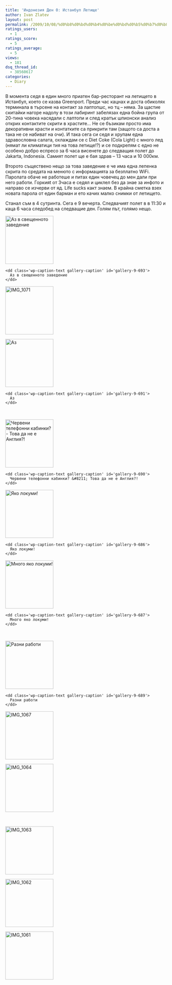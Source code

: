```yaml
---
title: 'Индонезия Ден 0: Истанбул Летище'
author: Ivan Zlatev
layout: post
permalink: /2009/10/08/%d0%b8%d0%bd%d0%b4%d0%be%d0%bd%d0%b5%d0%b7%d0%b8%d1%8f-%d0%b4%d0%b5%d0%bd-0-%d0%b8%d1%81%d1%82%d0%b0%d0%bd%d0%b1%d1%83%d0%bb-%d0%bb%d0%b5%d1%82%d0%b8%d1%89%d0%b5/
ratings_users:
  - 1
ratings_score:
  - 5
ratings_average:
  - 5
views:
  - 181
dsq_thread_id:
  - 38560617
categories:
  - Diary
---
```

В момента седя в един много приатен бар-ресторант на летището в Истанбул, което се казва Greenport. Преди час кацнах и доста обиколях терминала в търсене на контакт за лаптопшс, но тц &#8211; няма. За щастие скитайки нагоре надолу в този лабиринт забелязах една бойна група от 20-тина човека насядали с лаптопи и след кратък шпионски анализ открих контактите скрити в храстите&#8230; Не се бъзикам просто има декоративни храсти и контатките са прикрити там (защото са доста а така не се набиват на очи). И така сега си седя и хрупам една здравословна салата, охлаждам се с Diet Coke (Cola Light) с много лед (нямат ли климатици тия на това летище!?) и се подкрепям с едно не особено добро еспресо за 6 часа висенете до следващия полет до Jakarta, Indonesia. Самият полет ще е бая здрав &#8211; 13 часа и 10 000км.

Второто съществено нещо за това заведение е че има една лепенка скрита по средата на менюто с информацията за безплатно WiFi. Паролата обаче не работеше и питах един човечец до мен дали при него работи. Горкияt от 3часа e седял и циклел без да знае за инфото и направо се изчерви от яд. Life sucks какт знаем. В крайна сметка взех новата парола от един барман и ето качих малко снимки от летището.

Станал съм в 4 сутринта. Сега е 9 вечерта. Следвачият полет в в 11:30 и каца 6 часа следобед на следващие ден. Голям път, голямо нещо.

<div id='gallery-9' class='gallery galleryid-681 gallery-columns-3 gallery-size-thumbnail'>
  <dl class='gallery-item'>
    <dt class='gallery-icon landscape'>
      <a href='{{ site.url }}/wp-content/uploads/2009/10/IMG_1072.jpg'><img width="150" height="150" src="{{ site.url }}/wp-content/uploads/2009/10/IMG_1072-150x150.jpg" class="attachment-thumbnail" alt="Аз в свещенното заведение" aria-describedby="gallery-9-693" /></a>
    </dt>
    
    <dd class='wp-caption-text gallery-caption' id='gallery-9-693'>
      Аз в свещенното заведение
    </dd>
  </dl>
  
  <dl class='gallery-item'>
    <dt class='gallery-icon portrait'>
      <a href='{{ site.url }}/wp-content/uploads/2009/10/IMG_1071.jpg'><img width="150" height="150" src="{{ site.url }}/wp-content/uploads/2009/10/IMG_1071-150x150.jpg" class="attachment-thumbnail" alt="IMG_1071" /></a>
    </dt>
  </dl>
  
  <dl class='gallery-item'>
    <dt class='gallery-icon portrait'>
      <a href='{{ site.url }}/wp-content/uploads/2009/10/IMG_1070.jpg'><img width="150" height="150" src="{{ site.url }}/wp-content/uploads/2009/10/IMG_1070-150x150.jpg" class="attachment-thumbnail" alt="Аз" aria-describedby="gallery-9-691" /></a>
    </dt>
    
    <dd class='wp-caption-text gallery-caption' id='gallery-9-691'>
      Аз
    </dd>
  </dl>
  
  <br style="clear: both" />
  
  <dl class='gallery-item'>
    <dt class='gallery-icon landscape'>
      <a href='{{ site.url }}/wp-content/uploads/2009/10/IMG_1069.jpg'><img width="150" height="150" src="{{ site.url }}/wp-content/uploads/2009/10/IMG_1069-150x150.jpg" class="attachment-thumbnail" alt="Червени телефонни кабинки? - Това да не е Англия?!" aria-describedby="gallery-9-690" /></a>
    </dt>
    
    <dd class='wp-caption-text gallery-caption' id='gallery-9-690'>
      Червени телефонни кабинки? &#8211; Това да не е Англия?!
    </dd>
  </dl>
  
  <dl class='gallery-item'>
    <dt class='gallery-icon landscape'>
      <a href='{{ site.url }}/wp-content/uploads/2009/10/IMG_1065.jpg'><img width="150" height="150" src="{{ site.url }}/wp-content/uploads/2009/10/IMG_1065-150x150.jpg" class="attachment-thumbnail" alt="Яко локуми!" aria-describedby="gallery-9-686" /></a>
    </dt>
    
    <dd class='wp-caption-text gallery-caption' id='gallery-9-686'>
      Яко локуми!
    </dd>
  </dl>
  
  <dl class='gallery-item'>
    <dt class='gallery-icon landscape'>
      <a href='{{ site.url }}/wp-content/uploads/2009/10/IMG_1066.jpg'><img width="150" height="150" src="{{ site.url }}/wp-content/uploads/2009/10/IMG_1066-150x150.jpg" class="attachment-thumbnail" alt="Много яко локуми!" aria-describedby="gallery-9-687" /></a>
    </dt>
    
    <dd class='wp-caption-text gallery-caption' id='gallery-9-687'>
      Много яко локуми!
    </dd>
  </dl>
  
  <br style="clear: both" />
  
  <dl class='gallery-item'>
    <dt class='gallery-icon landscape'>
      <a href='{{ site.url }}/wp-content/uploads/2009/10/IMG_1068.jpg'><img width="150" height="150" src="{{ site.url }}/wp-content/uploads/2009/10/IMG_1068-150x150.jpg" class="attachment-thumbnail" alt="Разни работи" aria-describedby="gallery-9-689" /></a>
    </dt>
    
    <dd class='wp-caption-text gallery-caption' id='gallery-9-689'>
      Разни работи
    </dd>
  </dl>
  
  <dl class='gallery-item'>
    <dt class='gallery-icon landscape'>
      <a href='{{ site.url }}/wp-content/uploads/2009/10/IMG_1067.jpg'><img width="150" height="150" src="{{ site.url }}/wp-content/uploads/2009/10/IMG_1067-150x150.jpg" class="attachment-thumbnail" alt="IMG_1067" /></a>
    </dt>
  </dl>
  
  <dl class='gallery-item'>
    <dt class='gallery-icon landscape'>
      <a href='{{ site.url }}/wp-content/uploads/2009/10/IMG_1064.jpg'><img width="150" height="150" src="{{ site.url }}/wp-content/uploads/2009/10/IMG_1064-150x150.jpg" class="attachment-thumbnail" alt="IMG_1064" /></a>
    </dt>
  </dl>
  
  <br style="clear: both" />
  
  <dl class='gallery-item'>
    <dt class='gallery-icon landscape'>
      <a href='{{ site.url }}/wp-content/uploads/2009/10/IMG_1063.jpg'><img width="150" height="150" src="{{ site.url }}/wp-content/uploads/2009/10/IMG_1063-150x150.jpg" class="attachment-thumbnail" alt="IMG_1063" /></a>
    </dt>
  </dl>
  
  <dl class='gallery-item'>
    <dt class='gallery-icon landscape'>
      <a href='{{ site.url }}/wp-content/uploads/2009/10/IMG_1062.jpg'><img width="150" height="150" src="{{ site.url }}/wp-content/uploads/2009/10/IMG_1062-150x150.jpg" class="attachment-thumbnail" alt="IMG_1062" /></a>
    </dt>
  </dl>
  
  <dl class='gallery-item'>
    <dt class='gallery-icon landscape'>
      <a href='{{ site.url }}/wp-content/uploads/2009/10/IMG_1061.jpg'><img width="150" height="150" src="{{ site.url }}/wp-content/uploads/2009/10/IMG_1061-150x150.jpg" class="attachment-thumbnail" alt="IMG_1061" /></a>
    </dt>
  </dl>
  
  <br style="clear: both" />
</div>